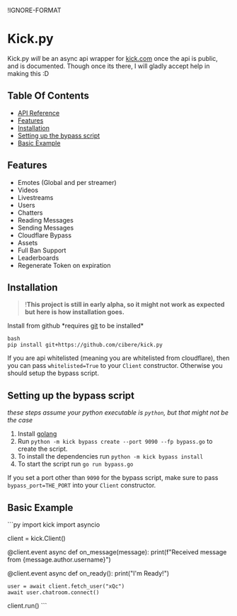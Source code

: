 
<head>
    <link rel="stylesheet" href="styles.css">
</head><p>!IGNORE-FORMAT</p>
<h1>Kick.py</h1>
<p>Kick.py <em>will</em> be an async api wrapper for <a href="https://kick.com">kick.com</a> once the api is public, and is documented. Though once its there, I will gladly accept help in making this :D</p>
<h2>Table Of Contents</h2>
<ul>
<li><a href="/api_reference">API Reference</a></li>
<li><a href="#features">Features</a></li>
<li><a href="#installation">Installation</a></li>
<li><a href="#setting-up-the-bypass-script">Setting up the bypass script</a></li>
<li><a href="#basic-example">Basic Example</a></li>
</ul>
<h2>Features</h2>
<ul>
<li>Emotes (Global and per streamer)</li>
<li>Videos</li>
<li>Livestreams</li>
<li>Users</li>
<li>Chatters</li>
<li>Reading Messages</li>
<li>Sending Messages</li>
<li>Cloudflare Bypass</li>
<li>Assets</li>
<li>Full Ban Support</li>
<li>Leaderboards</li>
<li>Regenerate Token on expiration</li>
</ul>
<h2>Installation</h2>
<blockquote>
<p>!<strong>This project is still in early alpha, so it might not work as expected but here is how installation goes.</strong></p>
</blockquote>
<p>Install from github *requires <a href="https://git-scm.com/">git</a> to be installed*</p>
<p><code>bash
pip install git+https://github.com/cibere/kick.py</code></p>
<p>If you are api whitelisted (meaning you are whitelisted from cloudflare), then you can pass <code>whitelisted=True</code> to your <code>Client</code> constructor. Otherwise you should setup the bypass script.</p>
<h2>Setting up the bypass script</h2>
<p><em>these steps assume your python executable is <code>python</code>, but that might not be the case</em></p>
<ol>
<li>Install <a href="https://go.dev/doc/install">golang</a></li>
<li>Run <code>python -m kick bypass create --port 9090 --fp bypass.go</code> to create the script.</li>
<li>To install the dependencies run <code>python -m kick bypass install</code></li>
<li>To start the script run <code>go run bypass.go</code></li>
</ol>
<p>If you set a port other than <code>9090</code> for the bypass script, make sure to pass <code>bypass_port=THE_PORT</code> into your <code>Client</code> constructor.</p>
<h2>Basic Example</h2>
<p>```py
import kick
import asyncio</p>
<p>client = kick.Client()</p>
<p>@client.event
async def on_message(message):
    print(f"Received message from {message.author.username}")</p>
<p>@client.event
async def on_ready():
    print("I'm Ready!")</p>
<pre><code>user = await client.fetch_user("xQc")
await user.chatroom.connect()
</code></pre>
<p>client.run()
```</p>